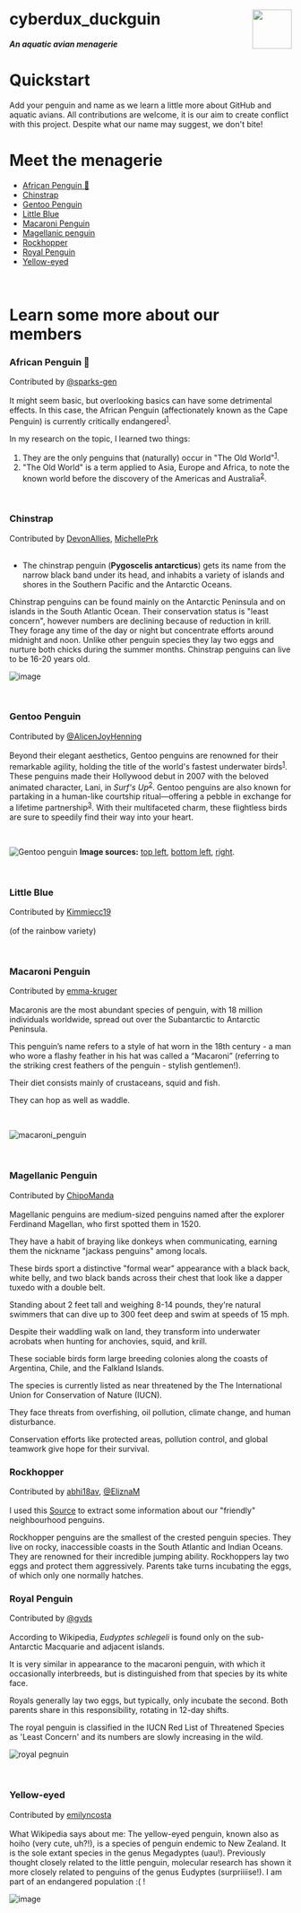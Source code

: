 <link href="stylesheet.css" rel="stylesheet"></link>

# cyberdux_duckguin <img src="images/penguins/logo.png" align="right" height="70"/>
***An aquatic avian menagerie***

# Quickstart
Add your penguin and name as we learn a little more about GitHub and aquatic avians. All contributions are welcome, it is our aim to create conflict with this project. Despite what our name may suggest, we don't bite!

# Meet the menagerie
- [African Penguin 🐧](african-penguin-🐧) 
- [Chinstrap](chinstrap)
- [Gentoo Penguin](gentoo-penguin)
- [Little Blue](little-blue)
- [Macaroni Penguin](macaroni-penguin)
- [Magellanic penguin](magellanic-penguin) 
- [Rockhopper](rockhopper)
- [Royal Penguin](royal-penguin)
- [Yellow-eyed](yellow-eyed)

<br>

# Learn some more about our members
### African Penguin 🐧
Contributed by [@sparks-gen](https://github.com/sparks-gen)<br><br>
It might seem basic, but overlooking basics can have some detrimental effects. In this case, the African Penguin (affectionately known as the Cape Penguin) is currently critically endangered<sup><a href="https://en.m.wikipedia.org/wiki/African_penguin">1</a></sup>.

In my research on the topic, I learned two things:
1. They are the only penguins that (naturally) occur in "The Old World"<sup><a href="https://en.m.wikipedia.org/wiki/African_penguin">1</a></sup>.
2. "The Old World" is a term applied to Asia, Europe and Africa, to note the known world before the discovery of the Americas and Australia<sup><a href="https://en.m.wikipedia.org/wiki/Old_World">2</a></sup>.

<br>

### Chinstrap
Contributed by [DevonAllies](https://github.com/DevonAllies), [MichellePrk](https://github.com/MichellePrk)<br><br>
  * The chinstrap penguin (**Pygoscelis antarcticus**) gets its name from the narrow black band under its head, and inhabits a variety of islands and shores in the Southern Pacific and the Antarctic Oceans.

Chinstrap penguins can be found mainly on the Antarctic Peninsula and on islands in the South Atlantic Ocean. Their conservation status is "least concern", however numbers are declining because of reduction in krill. They forage any time of the day or night but concentrate efforts around midnight and noon. Unlike other penguin species they lay two eggs and nurture both chicks during the summer months. Chinstrap penguins can live to be 16-20 years old.

![image](https://github.com/user-attachments/assets/b7c06ec7-5539-442a-843a-555bc5339c0f)

<br>

### Gentoo Penguin
Contributed by [@AlicenJoyHenning](https://github.com/AlicenJoyHenning)<br><br>
Beyond their elegant aesthetics, Gentoo penguins are renowned for their remarkable agility, holding the title of the world's fastest underwater birds<sup><a href="https://www.britannica.com/animal/gentoo-penguin">1</a></sup>. These penguins made their Hollywood debut in 2007 with the beloved animated character, Lani, in *Surf's Up*<sup><a href="https://surfs-up.fandom.com/wiki/Lani_Aliikai">2</a></sup>. Gentoo penguins are also known for partaking in a human-like courtship ritual—offering a pebble in exchange for a lifetime partnership<sup><a href="https://www.bbcearth.com/news/the-gift-to-win-a-penguins-heart">3</a></sup>. With their multifaceted charm, these flightless birds are sure to speedily find their way into your heart.   

<br>

![Gentoo penguin](images/penguins/Gentoo.jpg)
**Image sources:** <a href="https://www.josephfiler.com/photo/antarctica-penguin-3986/">top left</a>, <a href="https://ar.inspiredpencil.com/pictures-2023/gentoo-penguins-pebble">bottom left</a>, <a href="https://www.snexplores.org/article/penguin-swimming-physics-fastest-speed">right</a>. 

<br>

### Little Blue
Contributed by [Kimmiecc19](https://github.com/Kimmiecc19)<br><br>
(of the rainbow variety)

<br>

### Macaroni Penguin
Contributed by [emma-kruger](https://github.com/emma-kruger)<br><br>
Macaronis are the most abundant species of penguin, with 18 million individuals worldwide, spread out over the Subantarctic to Antarctic Peninsula.

This penguin’s name refers to a style of hat worn in the 18th century - a man who wore a flashy feather in his hat was called a “Macaroni” (referring to the striking crest feathers of the penguin - stylish gentlemen!).

Their diet consists mainly of crustaceans, squid and fish.

They can hop as well as waddle.

<br>

![macaroni_penguin](https://github.com/user-attachments/assets/faf3ae95-eb56-435a-9083-a663d5153822)

<br>

### Magellanic Penguin
Contributed by [ChipoManda](https://github.com/ChipoManda)<br><br>
Magellanic penguins are medium-sized penguins named after the explorer Ferdinand Magellan, who first spotted them in 1520.

They have a habit of braying like donkeys when communicating, earning them the nickname "jackass penguins" among locals.

These birds sport a distinctive "formal wear" appearance with a black back, white belly, and two black bands across their chest that look like a dapper tuxedo with a double belt.

Standing about 2 feet tall and weighing 8-14 pounds, they're natural swimmers that can dive up to 300 feet deep and swim at speeds of 15 mph.

Despite their waddling walk on land, they transform into underwater acrobats when hunting for anchovies, squid, and krill.

These sociable birds form large breeding colonies along the coasts of Argentina, Chile, and the Falkland Islands.

The species is currently listed as near threatened by the The International Union for Conservation of Nature (IUCN).

They face threats from overfishing, oil pollution, climate change, and human disturbance.

Conservation efforts like protected areas, pollution control, and global teamwork give hope for their survival.
<br>

### Rockhopper
Contributed by [abhi18av](https://github.com/abhi18av), [@EliznaM](https://github.com/EliznaM)<br><br>
I used this [Source]([url](https://www.aquarium.co.za/animals/northern-rockhopper-penguin)) to extract some information about our "friendly" neighbourhood penguins.

Rockhopper penguins are the smallest of the crested penguin species. They live on rocky, inaccessible coasts in the South Atlantic and Indian Oceans.
They are renowned for their incredible jumping ability. Rockhoppers lay two eggs and protect them aggressively.
Parents take turns incubating the eggs, of which only one normally hatches.
<br>

### Royal Penguin
Contributed by [@gvds](https://github.com/gvds)<br><br>
According to Wikipedia, *Eudyptes schlegeli* is found only on the sub-Antarctic Macquarie and adjacent islands.

It is very similar in appearance to the macaroni penguin, with which it occasionally interbreeds, but is distinguished from that species by its white face.

Royals generally lay two eggs, but typically, only incubate the second. Both parents share in this responsibility, rotating in 12-day shifts.

The royal penguin is classified in the IUCN Red List of Threatened Species as 'Least Concern' and its numbers are slowly increasing in the wild.
<br>

![royal pegnuin](images/penguins/royal.jpg)

<br>

### Yellow-eyed
Contributed by [emilyncosta](https://github.com/emilyncosta)<br><br>
What Wikipedia says about me: The yellow-eyed penguin, known also as hoiho (very cute, uh?!), is a species of penguin endemic to New Zealand. It is the sole extant species in the genus Megadyptes (uau!). Previously thought closely related to the little penguin, molecular research has shown it more closely related to penguins of the genus Eudyptes (surpriiiise!). I am part of an endangered population :( !
<br>

![image](https://github.com/user-attachments/assets/d878f80e-527d-4e5a-a54d-bf3cb6fbc08f)

<br>
